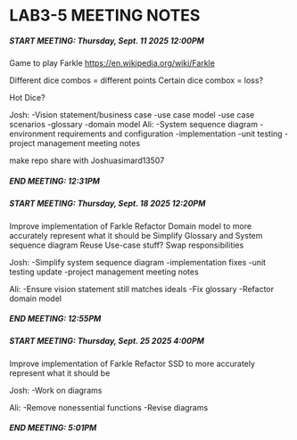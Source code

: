 # LAB3-5 MEETING NOTES



##### START MEETING: Thursday, Sept. 11 2025 12:00PM



Game to play Farkle https://en.wikipedia.org/wiki/Farkle

Different dice combos = different points
Certain dice combox = loss?

Hot Dice?

Josh:
-Vision statement/business case
-use case model
-use case scenarios
-glossary
-domain model
Ali:
-System sequence diagram
-environment requirements and configuration
-implementation
-unit testing
-project management meeting notes

make repo share with Joshuasimard13507



##### END MEETING: 12:31PM





##### START MEETING: Thursday, Sept. 18 2025 12:20PM



Improve implementation of Farkle
Refactor Domain model to more accurately represent what it should be
Simplify Glossary and System sequence diagram
Reuse Use-case stuff?
Swap responsibilities

Josh:
-Simplify system sequence diagram
-implementation fixes
-unit testing update
-project management meeting notes

Ali:
-Ensure vision statement still matches ideals
-Fix glossary
-Refactor domain model



##### END MEETING: 12:55PM





##### START MEETING: Thursday, Sept. 25 2025 4:00PM



Improve implementation of Farkle
Refactor SSD to more accurately represent what it should be

Josh:
-Work on diagrams

Ali:
-Remove nonessential functions
-Revise diagrams



##### END MEETING: 5:01PM

